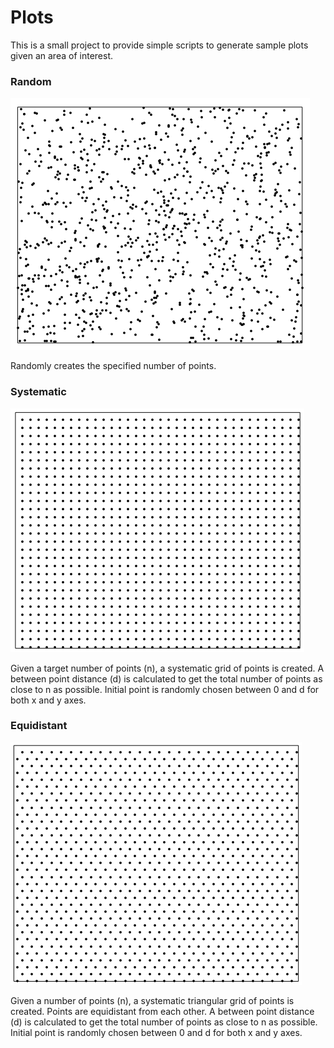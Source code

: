 # Plots

This is a small project to provide simple scripts to generate sample plots given an area of interest.

### Random
![](https://github.com/HaydenElza/plots/blob/master/examples/random_1000.png?raw=true)

Randomly creates the specified number of points.

### Systematic
![](https://github.com/HaydenElza/plots/blob/master/examples/systematic_1000.png?raw=true)

Given a target number of points (n), a systematic grid of points is created. A between point distance (d) is calculated to get the total number of points as close to n as possible. Initial point is randomly chosen between 0 and d for both x and y axes.

### Equidistant
![](https://github.com/HaydenElza/plots/blob/master/examples/equidistant_1000.png?raw=true)

Given a number of points (n), a systematic triangular grid of points is created. Points are equidistant from each other. A between point distance (d) is calculated to get the total number of points as close to n as possible. Initial point is randomly chosen between 0 and d for both x and y axes. 
